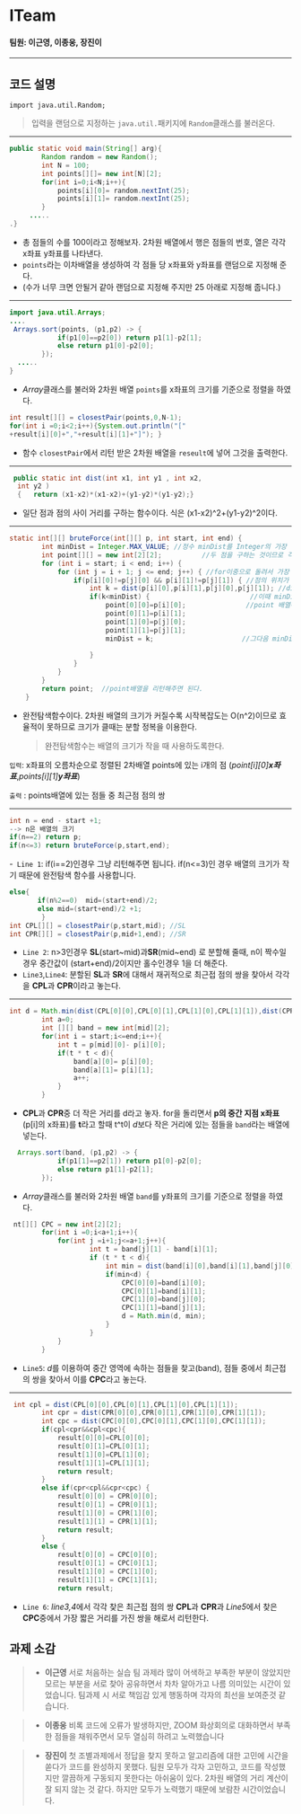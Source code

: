 # ITeam
#### 팀원: 이근영, 이종웅, 장진이
---
## 코드 설명

```import java.util.Random;```
>입력을 랜덤으로 지정하는 `java.util.`패키지에 `Random`클래스를 불러온다.

---

```Java
public static void main(String[] arg){
        Random random = new Random();
        int N = 100;
        int points[][]= new int[N][2];
        for(int i=0;i<N;i++){
            points[i][0]= random.nextInt(25);
            points[i][1]= random.nextInt(25);
        }
     .....    
.}
```
- 총 점들의 수를 100이라고 정해보자.
     2차원 배열에서 행은 점들의 번호, 열은 각각 x좌표 y좌표를 나타낸다.
 -  `points`라는 이차배열을 생성하여  각 점들 당 x좌표와 y좌표를 랜덤으로 지정해 준다.
 -   (수가 너무 크면 안될거 같아 랜덤으로 지정해 주지만 25 아래로 지정해 줍니다.)
---
```Java
import java.util.Arrays;
....
 Arrays.sort(points, (p1,p2) -> {
            if(p1[0]==p2[0]) return p1[1]-p2[1];
            else return p1[0]-p2[0];
        });
  .....
}
```
- *Array*클래스를 불러와 2차원 배열 `points`를 x좌표의 크기를 기준으로 정렬을 하였다.
```Java
int result[][] = closestPair(points,0,N-1);
for(int i =0;i<2;i++){System.out.println("["
+result[i][0]+","+result[i][1]+"]"); }
```
- 함수 `closestPair`에서 리턴 받은 2차원 배열을 `reseult`에 넣어 그것을 출력한다.
---
```Java
 public static int dist(int x1, int y1 , int x2,
  int y2 ) 
  {   return (x1-x2)*(x1-x2)+(y1-y2)*(y1-y2);}
 ```       
- 일단 점과 점의 사이 거리를 구하는 함수이다. 
    식은 (x1-x2)^2+(y1-y2)^2이다.
---
```Java
static int[][] bruteForce(int[][] p, int start, int end) {
        int minDist = Integer.MAX_VALUE; //정수 minDist를 Integer의 가장 큰값으로 초기화해준다.
        int point[][] = new int[2][2];          //두 점을 구하는 것이므로 각각 행과 열의 크기를 2로 해준다.
        for (int i = start; i < end; i++) {
            for (int j = i + 1; j <= end; j++) { //for이중으로 돌려서 가장 가까운 거리에 있는 두 점을 찾아보자.
                if(p[i][0]!=p[j][0] && p[i][1]!=p[j][1]) { //점의 위치가 같지 않은 경우중에서
                    int k = dist(p[i][0],p[i][1],p[j][0],p[j][1]); //dist 함수를 이용해 결과 값을 k로 넣는다.
                    if(k<minDist) {                         //이때 minDist보다 구한 k 값이 더 작은 경우에
                        point[0][0]=p[i][0];               //point 배열에 각 점의 위치를 대입해준다.
                        point[0][1]=p[i][1];
                        point[1][0]=p[j][0];
                        point[1][1]=p[j][1];
                        minDist = k;                      //그다음 minDist에 k값을 넣는다.
                      
                    }
                }
            }
        }
        return point;  //point배열을 리턴해주면 된다. 
    }
 ```
 
- 완전탐색함수이다. 2차원 배열의 크기가 커질수록 시작복잡도는 O(n^2)이므로 효율적이 못하므로 크기가 클때는 분할 정복을 이용한다.
	> 완전탐색함수는 배열의 크기가 작을 때 사용하도록한다.


`입력`: x좌표의 오름차순으로 정렬된 2차배열 points에 있는 i개의 점 (*point[i][0]**x좌표***,*points[i][1]**y좌표***)

`출력` : points배열에 있는 점들 중 최근점 점의 쌍 

---
```Java
int n = end - start +1;
--> n은 배열의 크기
if(n==2) return p;
if(n<=3) return bruteForce(p,start,end);
```
-` Line 1`: if(i==2)인경우 그냥 리턴해주면 됩니다.
              if(n<=3)인 경우 배열의 크기가 작기 때문에 완전탐색 함수를 사용합니다.

```Java
else{
       if(n%2==0)  mid=(start+end)/2;
       else mid=(start+end)/2 +1;
        }
int CPL[][] = closestPair(p,start,mid); //SL
int CPR[][] = closestPair(p,mid+1,end); //SR
```
- `Line 2`: n>3인경우 **SL**(start\~mid)과**SR**(mid\~end) 로 분할해 줄때, n이 짝수일 경우  중간값이 (start+end)/2이지만 홀수인경우 1을 더 해준다.
- `Line3`,`Line4`: 분할된 **SL**과 **SR**에 대해서 재귀적으로 최근접 점의 쌍을 찾아서 각각을 **CPL**과 **CPR**이라고 놓는다.
---
```Java
int d = Math.min(dist(CPL[0][0],CPL[0][1],CPL[1][0],CPL[1][1]),dist(CPR[0][0],CPR[0][1],CPR[1][0],CPR[1][1]));
        int a=0;
        int [][] band = new int[mid][2];
        for(int i = start;i<=end;i++){
            int t = p[mid][0]- p[i][0];
            if(t * t < d){
                band[a][0]= p[i][0];
                band[a][1]= p[i][1];
                a++;
            }
        }
```

- **CPL**과 **CPR**중 더 작은 거리를 d라고 놓자. 
for을 돌리면서  **p의 중간 지점 x좌표**(p[i]의 x좌표)를 **t**라고 할때 t^t이 *d*보다 작은 거리에 있는 점들을 `band`라는 배열에 넣는다.

```Java
  Arrays.sort(band, (p1,p2) -> {
            if(p1[1]==p2[1]) return p1[0]-p2[0];
            else return p1[1]-p2[1];
        });
```
- *Array*클래스를 불러와 2차원 배열 `band`를 y좌표의 크기를 기준으로 정렬을 하였다.

```Java 
 nt[][] CPC = new int[2][2];
        for(int i =0;i<a+1;i++){
            for(int j =i+1;j<=a+1;j++){
                    int t = band[j][1] - band[i][1];
                    if (t * t < d){
                        int min = dist(band[i][0],band[i][1],band[j][0],band[j][1]);
                        if(min<d) {
                            CPC[0][0]=band[i][0];
                            CPC[0][1]=band[i][1];
                            CPC[1][0]=band[j][0];
                            CPC[1][1]=band[j][1];
                            d = Math.min(d, min);
                        }
                    }
            }
        }
```
- `Line5`: *d*를 이용하여 중간 영역에 속하는 점들을 찾고(band), 점들 중에서 최근접의 쌍을 찾아서 이를 **CPC**라고 놓는다.

---

```Java
 int cpl = dist(CPL[0][0],CPL[0][1],CPL[1][0],CPL[1][1]);
        int cpr = dist(CPR[0][0],CPR[0][1],CPR[1][0],CPR[1][1]);
        int cpc = dist(CPC[0][0],CPC[0][1],CPC[1][0],CPC[1][1]);
        if(cpl<cpr&&cpl<cpc){
            result[0][0]=CPL[0][0];
            result[0][1]=CPL[0][1];
            result[1][0]=CPL[1][0];
            result[1][1]=CPL[1][1];
            return result;
        }
        else if(cpr<cpl&&cpr<cpc) {
            result[0][0] = CPR[0][0];
            result[0][1] = CPR[0][1];
            result[1][0] = CPR[1][0];
            result[1][1] = CPR[1][1];
            return result;
        }
        else {
            result[0][0] = CPC[0][0];
            result[0][1] = CPC[0][1];
            result[1][0] = CPC[1][0];
            result[1][1] = CPC[1][1];
            return result;
 ```         
- `Line 6`:  *line3,4*에서 각각 찾은 최근접 점의 쌍 **CPL**과 **CPR**과 *Line5*에서 찾은 **CPC**중에서 가장 짧은 거리를 가진 쌍을 해로서 리턴한다.

## 과제 소감
> - __이근영__
> 서로 처음하는 실습 팀 과제라 많이 어색하고 부족한 부분이 않았지만 모르는 부분을 서로 찾아 공유하면서 차차 알아가고 나름 의미있는 시간이 있었습니다. 팀과제 시 서로 책임감 있게 행동하며 각자의 최선을 보여준것 같습니다.

 > - __이종웅__
 > 비록 코드에 오류가 발생하지만, ZOOM 화상회의로 대화하면서 부족한 점들을 채워주면서 모두 열심히 하려고 노력했습니다

> - __장진이__
> 첫 조별과제에서 정답을 찾지 못하고 알고리즘에 대한 고민에 시간을 쏟다가 코드를 완성하지 못했다. 팀원 모두가 각자 고민하고, 코드를 작성했지만 깔끔하게 구동되지 못한다는 아쉬움이 있다. 2차원 배열의 거리 계산이 잘 되지 않는 것 같다. 하지만 모두가 노력했기 때문에 보람찬 시간이었습니다.
